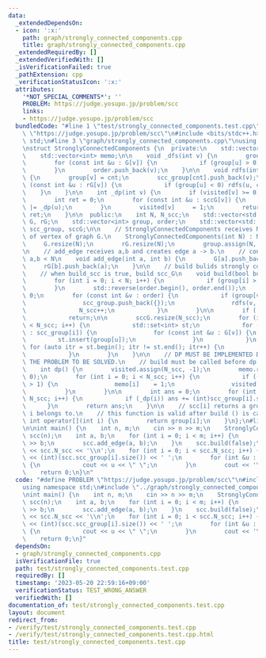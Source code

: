 ```yaml
---
data:
  _extendedDependsOn:
  - icon: ':x:'
    path: graph/strongly_connected_components.cpp
    title: graph/strongly_connected_components.cpp
  _extendedRequiredBy: []
  _extendedVerifiedWith: []
  _isVerificationFailed: true
  _pathExtension: cpp
  _verificationStatusIcon: ':x:'
  attributes:
    '*NOT_SPECIAL_COMMENTS*': ''
    PROBLEM: https://judge.yosupo.jp/problem/scc
    links:
    - https://judge.yosupo.jp/problem/scc
  bundledCode: "#line 1 \"test/strongly_connected_components.test.cpp\"\n#define PROBLEM\
    \ \"https://judge.yosupo.jp/problem/scc\"\n#include <bits/stdc++.h>\nusing namespace\
    \ std;\n#line 3 \"graph/strongly_connected_components.cpp\"\nusing namespace std;\n\
    \nstruct StronglyConnectedComponents {\n  private:\n    std::vector<int> visited;\n\
    \    std::vector<int> memo;\n\n    void _dfs(int v) {\n        group[v] = -1;\n\
    \        for (const int &u : G[v]) {\n            if (group[u] > 0) _dfs(u);\n\
    \        }\n        order.push_back(v);\n    }\n\n    void rdfs(int v, int cnt)\
    \ {\n        group[v] = cnt;\n        scc_group[cnt].push_back(v);\n        for\
    \ (const int &u : rG[v]) {\n            if (group[u] < 0) rdfs(u, cnt);\n    \
    \    }\n    }\n\n    int _dp(int v) {\n        if (visited[v] >= 0) return memo[v];\n\
    \        int ret = 0;\n        for (const int &u : sccG[v]) {\n            ret\
    \ |= _dp(u);\n        }\n        visited[v]     = 1;\n        return memo[v] =\
    \ ret;\n    }\n\n  public:\n    int N, N_scc;\n    std::vector<std::vector<int>>\
    \ G, rG;\n    std::vector<int> group, order;\n    std::vector<std::vector<int>>\
    \ scc_group, sccG;\n\n    // StronglyConnectedComponents receives N as the number\
    \ of vertex of graph G.\n    StronglyConnectedComponents(int N) : N(N) {\n   \
    \     G.resize(N);\n        rG.resize(N);\n        group.assign(N, 1);\n    }\n\
    \n    // add_edge receives a,b and creates edge a -> b.\n    // contraint: 0 <=\
    \ a,b < N\n    void add_edge(int a, int b) {\n        G[a].push_back(b);\n   \
    \     rG[b].push_back(a);\n    }\n\n    // build bulids strongly connected components.\n\
    \    // when build_scc is true, build scc_G\n    void build(bool build_scc) {\n\
    \        for (int i = 0; i < N; i++) {\n            if (group[i] > 0) _dfs(i);\n\
    \        }\n        std::reverse(order.begin(), order.end());\n        N_scc =\
    \ 0;\n        for (const int &v : order) {\n            if (group[v] < 0) {\n\
    \                scc_group.push_back({});\n                rdfs(v, N_scc);\n \
    \               N_scc++;\n            }\n        }\n\n        if (!build_scc)\n\
    \            return;\n\n        sccG.resize(N_scc);\n        for (int i = 0; i\
    \ < N_scc; i++) {\n            std::set<int> st;\n            for (const int &v\
    \ : scc_group[i]) {\n                for (const int &u : G[v]) {\n           \
    \         st.insert(group[u]);\n                }\n            }\n           \
    \ for (auto itr = st.begin(); itr != st.end(); itr++) {\n                sccG[i].push_back(*itr);\n\
    \            }\n        }\n    }\n\n    // DP MUST BE IMPLEMENTED DEPENDING ON\
    \ THE PROBLEM TO BE SOLVED.\n    // build must be called before dp is called.\n\
    \    int dp() {\n        visited.assign(N_scc, -1);\n        memo.resize(N_scc,\
    \ 0);\n        for (int i = 0; i < N_scc; i++) {\n            if ((int)scc_group[i].size()\
    \ > 1) {\n                memo[i]    = 1;\n                visited[i] = 1;\n \
    \           }\n        }\n\n        int ans = 0;\n        for (int i = 0; i <\
    \ N_scc; i++) {\n            if (_dp(i)) ans += (int)scc_group[i].size();\n  \
    \      }\n        return ans;\n    }\n\n    // scc[i] returns a group which vertex\
    \ i belongs to.\n    // this function is valid after build () is called.\n   \
    \ int operator[](int i) {\n        return group[i];\n    }\n};\n#line 5 \"test/strongly_connected_components.test.cpp\"\
    \n\nint main() {\n    int n, m;\n    cin >> n >> m;\n    StronglyConnectedComponents\
    \ scc(n);\n    int a, b;\n    for (int i = 0; i < m; i++) {\n        cin >> a\
    \ >> b;\n        scc.add_edge(a, b);\n    }\n    scc.build(false);\n\n    cout\
    \ << scc.N_scc << '\\n';\n    for (int i = 0; i < scc.N_scc; i++) {\n        cout\
    \ << (int)(scc.scc_group[i].size()) << ' ';\n        for (int &u : scc.scc_group[i])\
    \ {\n            cout << u << \" \";\n        }\n        cout << '\\n';\n    }\n\
    \    return 0;\n}\n"
  code: "#define PROBLEM \"https://judge.yosupo.jp/problem/scc\"\n#include <bits/stdc++.h>\n\
    using namespace std;\n#include \"../graph/strongly_connected_components.cpp\"\n\
    \nint main() {\n    int n, m;\n    cin >> n >> m;\n    StronglyConnectedComponents\
    \ scc(n);\n    int a, b;\n    for (int i = 0; i < m; i++) {\n        cin >> a\
    \ >> b;\n        scc.add_edge(a, b);\n    }\n    scc.build(false);\n\n    cout\
    \ << scc.N_scc << '\\n';\n    for (int i = 0; i < scc.N_scc; i++) {\n        cout\
    \ << (int)(scc.scc_group[i].size()) << ' ';\n        for (int &u : scc.scc_group[i])\
    \ {\n            cout << u << \" \";\n        }\n        cout << '\\n';\n    }\n\
    \    return 0;\n}"
  dependsOn:
  - graph/strongly_connected_components.cpp
  isVerificationFile: true
  path: test/strongly_connected_components.test.cpp
  requiredBy: []
  timestamp: '2023-05-20 22:59:16+09:00'
  verificationStatus: TEST_WRONG_ANSWER
  verifiedWith: []
documentation_of: test/strongly_connected_components.test.cpp
layout: document
redirect_from:
- /verify/test/strongly_connected_components.test.cpp
- /verify/test/strongly_connected_components.test.cpp.html
title: test/strongly_connected_components.test.cpp
---
```

